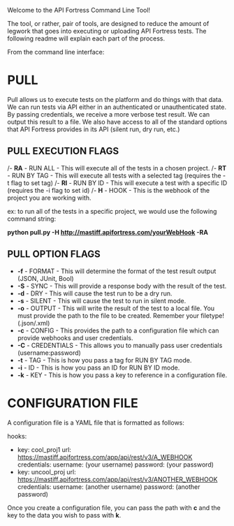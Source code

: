 Welcome to the API Fortress Command Line Tool!

The tool, or rather, pair of tools, are designed to reduce the amount of legwork that goes into executing or uploading API Fortress tests. The following readme will explain each part of the process.

From the command line interface:

# PULL

Pull allows us to execute tests on the platform and do things with that data. We can run tests via API either in an authenticated or unauthenticated state. By passing credentials, we receive a more verbose test result. We can output this result to a file. We also have access to all of the standard options that API Fortress provides in its API (silent run, dry run, etc.)

## PULL EXECUTION FLAGS

/- **RA** - RUN ALL - This will execute all of the tests in a chosen project.
/- **RT** - RUN BY TAG - This will execute all tests with a selected tag (requires the -t flag to set tag) 
/- **RI** - RUN BY ID - This will execute a test with a specific ID (requires the -i flag to set id)
/- **H** - HOOK - This is the webhook of the project you are working with.

ex: to run all of the tests in a specific project, we would use the following command string:

**python pull.py -H http://mastiff.apifortress.com/yourWebHook -RA**

## PULL OPTION FLAGS

*  **\-f** - FORMAT - This will determine the format of the test result output (JSON, JUnit, Bool)
*  **\-S** - SYNC - This will provide a response body with the result of the test.
*  **\-d** - DRY - This will cause the test run to be a dry run.
*  **\-s** - SILENT - This will cause the test to run in silent mode. 
*  **\-o** - OUTPUT - This will write the result of the test to a local file. You must provide the path to the file to be created. Remember your filetype! (.json/.xml)
*  **\-c** - CONFIG - This provides the path to a configuration file which can provide webhooks and user credentials.
*  **\-C** - CREDENTIALS - This allows you to manually pass user credentials (username:password)
*  **\-t** - TAG - This is how you pass a tag for RUN BY TAG mode.
*  **\-i** - ID - This is how you pass an ID for RUN BY ID mode.
*  **\-k** - KEY - This is how you pass a key to reference in a configuration file.

# CONFIGURATION FILE

A configuration file is a YAML file that is formatted as follows:

hooks:
  - key: cool_proj1
    url: https://mastiff.apifortress.com/app/api/rest/v3/A_WEBHOOK
    credentials:
      username: (your username)
      password: (your password)
  - key: uncool_proj
    url: https://mastiff.apifortress.com/app/api/rest/v3/ANOTHER_WEBHOOK
    credentials:
      username: (another username)
      password: (another password)

Once you create a configuration file, you can pass the path with **c** and the key to the data you wish to pass with **k**.
